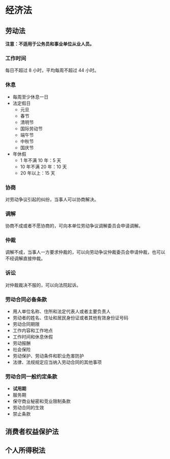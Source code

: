 # 经济法

## 劳动法

**注意：不适用于公务员和事业单位从业人员。**

### 工作时间

每日不超过 8 小时，平均每周不超过 44 小时。

### 休息

- 每周至少休息一日
- 法定假日
  - 元旦
  - 春节
  - 清明节
  - 国际劳动节
  - 端午节
  - 中秋节
  - 国庆节
- 年休假
  - 1 年不满 10 年：5 天
  - 10 年不满 20 年：10 天
  - 20 年以上：15 天

### 协商

对劳动争议引起的纠纷，当事人可以协商解决。

### 调解

协商不成或者不愿协商的，可向本单位劳动争议调解委员会申请调解。

### 仲裁

调解不成，当事人一方要求仲裁的，可以向劳动争议仲裁委员会申请仲裁，也可以不经调解直接仲裁。

### 诉讼

对仲裁裁决不服的，可以向法院起诉。

### 劳动合同必备条款

- 用人单位名称、住所和法定代表人或者主要负责人
- 劳动者的姓名、住址和居民身份证或者其他有效身份证号码
- 劳动合同期限
- 工作内容和工作地点
- 工作时间和休息休假
- 劳动报酬
- 社会保险
- 劳动保护、劳动条件和职业危害防护
- 法律、法规规定应当纳入劳动合同的其他事项

### 劳动合同一般约定条款

- **试用期**
- 服务期
- 保守商业秘密和竞业限制条款
- 劳动合同的生效
- 禁止条款

## 消费者权益保护法

## 个人所得税法


